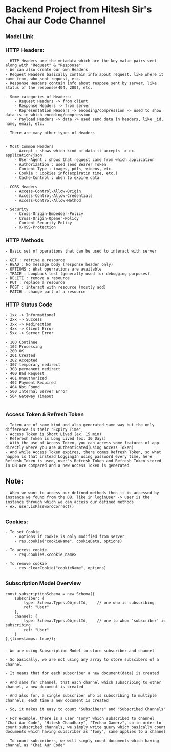 # Backend Project from Hitesh Sir's Chai aur Code Channel

### [Model Link](https://app.eraser.io/workspace/YtPqZ1VogxGy1jzIDkzj)

### HTTP Headers:
    - HTTP Headers are the metadata which are the key-value pairs sent along with "Request" & "Response"
    - We can also create our own Headers
    - Request Headers basically contain info about request, like where it came from, who sent request, etc.
    - Response Headers contain info about respose sent by server, like status of the response(404, 200), etc.

    - Some categories of Headers:
        - Request Headers -> from client
        - Response Headers -> from server
        - Representation Headers -> encoding/compression -> used to show data is in which encoding/compression
        - Payload Headers -> data -> used send data in headers, like _id, name, email, etc.

    - There are many other types of Headers


    - Most Common Headers
        - Accept : shows which kind of data it accepts -> ex. application/json
        - User-Agent : shows that request came from which application
        - Authorization : used send Bearer Token
        - Content-Type : images, pdfs, videos, etc.
        - Cookie : Cookies info(expiratin time, etc.)
        - Cache-Control : when to expire data

    - CORS Headers
        - Access-Control-Allow-Origin
        - Access-Control-Allow-Credentials
        - Access-Control-Allow-Method

    - Security
        - Cross-Origin-Embedder-Policy
        - Cross-Origin-Opener-Policy
        - Content-Security-Policy
        - X-XSS-Protection

### HTTP Methods
    - Basic set of operations that can be used to interact with server

    - GET : retrive a resource
    - HEAD : No message body (response header only)
    - OPTIONS : What operrations are available
    - TRACE : Loopback test (generally used for debugging purposes)
    - DELETE : remove a resource
    - PUT : replace a resource
    - POST : interact with resource (mostly add)
    - PATCH : change part of a resource

### HTTP Status Code
    - 1xx -> Informational
    - 2xx -> Success
    - 3xx -> Redirection
    - 4xx -> Client Error
    - 5xx -> Server Error

    - 100 Continue
    - 102 Processing
    - 200 OK
    - 201 Created
    - 202 Accepted
    - 307 temporary redirect
    - 308 permanent redirect
    - 400 Bad Request
    - 401 Unauthorized
    - 402 Payment Required
    - 404 Not Found
    - 500 Internal Server Error
    - 504 Gateway Timeout

#

### Access Token & Refresh Token
    - Token are of same kind and also generated same way but the only difference is their "Expiry Time",
    - Access Token is Short Lived (ex. 15 min)
    - Referesh Token is Long Lived (ex. 30 Days)
    - With the use of Access Token, you can access some features of app. directly where you are authenticated(using Access Token)
    - And while Access Token expires, there comes Refresh Token, so what happen is that instead LoggingIn using password every time, here Refresh Token is used, user's Refresh Token and Refresh Token stored in DB are compared and a new Access Token is generated


## Note:
    - When we want to access our defined methods then it is accessed by instance we found from the DB, like in loginUser -> user is the instance through which we can access our defined methods
    - ex. user.isPasswordCorrect()

##
### Cookies:
    - To set Cookie
        - options if cookie is only modified from server
        - res.cookie("cookieName", cookieData, options)

    - To access cookie
        - req.cookies.<cookie_name>

    - To remove cookie
        - res.clearCookie("cookieName", options)

##
### Subscription Model Overview
    const subscriptionSchema = new Schema({
        subscriber: {
            type: Schema.Types.ObjectId,    // one who is subscribing
            ref: "User"
        },
        channel: {
            type: Schema.Types.ObjectId,    // one to whom 'subscriber' is subscribing
            ref: "User"
        }
    },{timestamps: true});
###
    - We are using Subscription Model to store subscriber and channel

    - So basically, we are not using any array to store subscibers of a channel

    - It means that for each subscriber a new document(data) is created
    
    - And same for channel, that each channel which subscribing to other channel, a new document is created
    
    - And also for, a single subscriber who is subscribing to multiple channels, each time a new document is created
    
    - So, it makes it easy to count "Subscibers" and "Subscribed Channels"

    - For example, there is a user "Tony" which subscribed to channel "Chai Aur Code", "Hitesh Chaudhary", "Techno Gamerz", so in order to count subscribed channels, we simply write query which basically count documents which having subscriber as "Tony", same applies to a channel

    - To count subscribers, we will simply count documents which having channel as "Chai Aur Code"